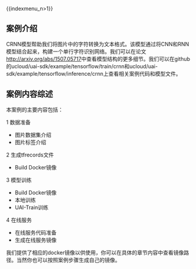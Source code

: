 {{indexmenu_n>1}}

## 案例介绍

CRNN模型帮助我们将图片中的字符转换为文本格式。该模型通过将CNN和RNN模型结合起来，构建一个单行字符识别网络。我们可以在论文<http://arxiv.org/abs/1507.05717>中查看模型结构的更多细节。我们可以在github的ucloud/uai-sdk/example/tensorflow/train/crnn和ucloud/uai-sdk/example/tensorflow/inference/crnn上查看相关案例代码和模型文件。

## 案例内容综述

本案例的主要内容包括：

1 数据准备

  - 图片数据集介绍
  - 图片标签介绍

2 生成tfrecords文件

  - Build Docker镜像

3 模型训练

  - Build Docker镜像
  - 本地训练
  - UAI-Train训练

4 在线服务

  - 在线服务代码准备
  - 生成在线服务镜像

我们提供了相应的docker镜像以供使用，你可以在具体的章节内容中查看镜像路径。当然你也可以按照案例步骤生成自己的镜像。
